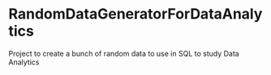 # RandomDataGeneratorForDataAnalytics
Project to create a bunch of random data to use in SQL to study Data Analytics
